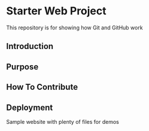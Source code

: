 # Starter Web Project

This repository is for showing how Git and GitHub work

## Introduction


## Purpose

## How To Contribute

## Deployment
Sample website with plenty of files for demos
